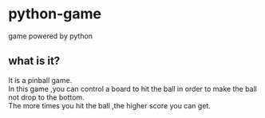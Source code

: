 # python-game
game powered by python
## what is it?
It is a pinball game.<br>
In this game ,you can control a board to hit the ball in order to make the ball not drop to the bottom.<br>
The more times you hit the ball ,the higher score you can get.
